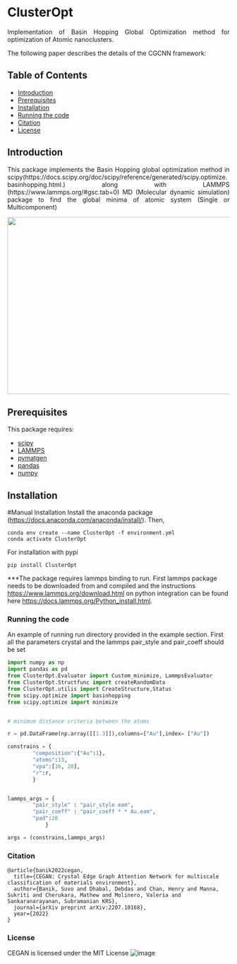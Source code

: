 # ClusterOpt

<p align="justify"> Implementation of Basin Hopping Global Optimization method for optimization of Atomic nanoclusters. </p>

The following paper describes the details of the CGCNN framework:

## Table of Contents
- [Introduction](#Introduction)
- [Prerequisites](#prerequisites)
- [Installation](#installation)
- [Running the code](#Running-the-code)
- [Citation](#data-availability)
- [License](#license)

## Introduction
<p align="justify">  This package implements the Basin Hopping global optimization method in scipy(https://docs.scipy.org/doc/scipy/reference/generated/scipy.optimize.basinhopping.html.) along with LAMMPS (https://www.lammps.org/#gsc.tab=0) MD (Molecular dynamic simulation) package to find the global minima of atomic system (Single or Multicomponent) </p>

<p align="center"> <a href="url"><img src="https://github.com/sbanik2/CEGAN/blob/main/Figs/Workflow.png" align="center" height="400" width="600" ></a> </p>



## Prerequisites
This package requires:
- [scipy](https://scipy.org/)
- [LAMMPS](https://www.lammps.org/)
- [pymatgen](https://pymatgen.org/)
- [pandas](https://pandas.pydata.org/)
- [numpy](https://numpy.org/)


## Installation

#Manual Installation
Install the anaconda package (https://docs.anaconda.com/anaconda/install/). Then, 
```
conda env create --name ClusterOpt -f environment.yml
conda activate ClusterOpt
```

For installation with pypi

```
pip install ClusterOpt

```
***The package requires lammps binding to run. First lammps package needs to be downloaded from and compiled and the instructions https://www.lammps.org/download.html on python integration can be found here https://docs.lammps.org/Python_install.html.


### Running the code
An example of running run directory provided in the example section. First all the parameters crystal and the lammps pair_style and pair_coeff should be set

``` python
import numpy as np
import pandas as pd
from ClusterOpt.Evaluator import Custom_minimize, LammpsEvaluator
from ClusterOpt.Structfunc import createRandomData
from ClusterOpt.utilis import CreateStructure,Status
from scipy.optimize import basinhopping
from scipy.optimize import minimize


# minimum distance criteria between the atoms

r = pd.DataFrame(np.array([[1.3]]),columns=["Au"],index= ["Au"])

constrains = {     
        "composition":{"Au":1},
        "atoms":13,
        "vpa":[16, 20],
        "r":r,       
        }


lammps_args = {
        "pair_style" : "pair_style eam",
        "pair_coeff" : "pair_coeff * * Au.eam",
        "pad":20
            }

args = (constrains,lammps_args)

```



### Citation
```
@article{banik2022cegan,
  title={CEGAN: Crystal Edge Graph Attention Network for multiscale classification of materials environment},
  author={Banik, Suvo and Dhabal, Debdas and Chan, Henry and Manna, Sukriti and Cherukara, Mathew and Molinero, Valeria and Sankaranarayanan, Subramanian KRS},
  journal={arXiv preprint arXiv:2207.10168},
  year={2022}
}
```
### License
CEGAN is licensed under the MIT License
![image](https://user-images.githubusercontent.com/66140668/185830167-753fbfcd-76fa-4c55-8140-41216a2a713d.png)

